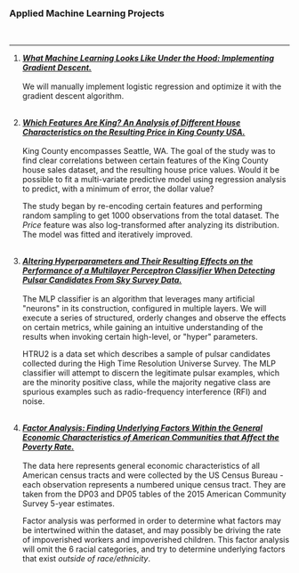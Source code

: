 ### Applied Machine Learning Projects
<br>

-----

1. [**_What Machine Learning Looks Like Under the Hood: Implementing Gradient Descent._**](https://ericnewnam.github.io/manually-logistic.html)
<br><br>
We will manually implement logistic regression and optimize it with the gradient descent algorithm. 
<br><br>

2. [**_Which Features Are King? An Analysis of Different House Characteristics on the Resulting Price in King County USA._**](https://ericnewnam.github.io/sas-king-county-report.html)
<br><br>
King County encompasses Seattle, WA. The goal of the study was to find clear correlations between certain features of the King County house sales dataset, and the resulting house price values. Would it be possible to fit a multi-variate predictive model using regression analysis to predict, with a minimum of error, the dollar value? 

   The study began by re-encoding certain features and performing random sampling to get 1000 observations from the total dataset. The _Price_ feature was also log-transformed after analyzing its distribution. The model was fitted and iteratively improved.
<br><br>

3. [**_Altering Hyperparameters and Their Resulting Effects on the Performance of a Multilayer Perceptron Classifier When Detecting Pulsar Candidates From Sky Survey Data._**](https://ericnewnam.github.io/tf-pulsar-MLP-simplified.html)
<br><br>
The MLP classifier is an algorithm that leverages many artificial "neurons" in its construction, configured in multiple layers. We will execute a series of structured, orderly changes and observe the effects on certain metrics, while gaining an intuitive understanding of the results when invoking certain high-level, or "hyper" parameters. 

   HTRU2 is a data set which describes a sample of pulsar candidates collected during the High Time Resolution Universe Survey. The MLP classifier will attempt to discern the legitimate pulsar examples, which are the minority positive class, while the majority negative class are spurious examples such as radio-frequency interference (RFI) and noise.
<br><br>

4. [**_Factor Analysis: Finding Underlying Factors Within the General Economic Characteristics of American Communities that Affect the Poverty Rate._**](https://ericnewnam.github.io/factor-analysis-census.html)
<br><br>
The data here represents general economic characteristics of all American census tracts and were collected by the US Census Bureau - each observation represents a numbered unique census tract. They are taken from the DP03 and DP05 tables of the 2015 American Community Survey 5-year estimates. 

   Factor analysis was performed in order to determine what factors may be intertwined within the dataset, and may possibly be driving the rate of impoverished workers and impoverished children. This factor analysis will omit the 6 racial categories, and try to determine underlying factors that exist _outside of race/ethnicity_. 
<br><br>



